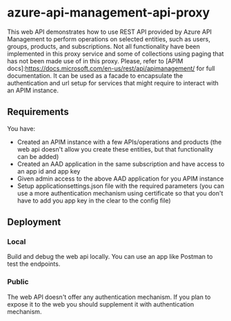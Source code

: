 # azure-api-management-api-proxy

This web API demonstrates how to use REST API provided by Azure API Management to perform operations on selected entities, such as users, groups, products, and subscriptions.
Not all functionality have been implemented in this proxy service and some of collections using paging that has not been made use of in this proxy.
Please, refer to [APIM docs]:https://docs.microsoft.com/en-us/rest/api/apimanagement/ for full documentation.
It can be used as a facade to encapsulate the authentication and url setup for services that might require to interact with an APIM instance.

## Requirements

You have:
- Created an APIM instance with a few APIs/operations and products (the web api doesn't allow you create these entities, but that functionality can be added)
- Created an AAD application in the same subscription and have access to an app id and app key
- Given admin access to the above AAD application  for you APIM instance
- Setup applicationsettings.json file with the required parameters (you can use a more authentication mechanism using certificate so that you don't have to add you app key in the clear to the config file)

## Deployment

### Local

Build and debug the web api locally.
You can use an app like Postman to test the endpoints.

### Public

The web API doesn't offer any authentication mechanism.
If you plan to expose it to the web you should supplement it with authentication mechanism.
